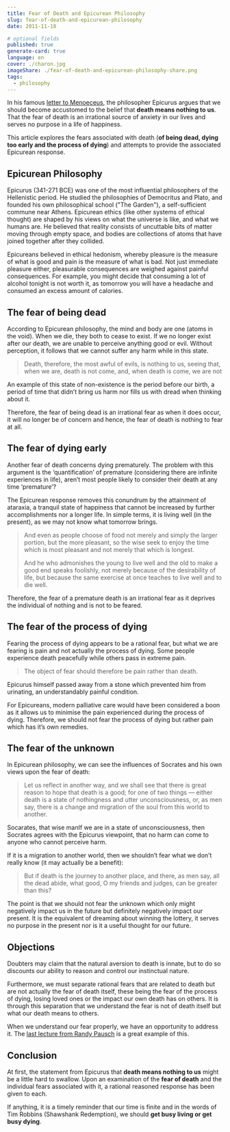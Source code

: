 ```yaml
---
title: Fear of Death and Epicurean Philosophy
slug: fear-of-death-and-epicurean-philosophy
date: 2011-11-18

# optional fields
published: true
generate-card: true
language: en
cover: ./charon.jpg
imageShare: ./fear-of-death-and-epicurean-philosophy-share.png
tags:
  - philosophy
---
```


In his famous [letter to Menoeceus](http://classics.mit.edu/Epicurus/menoec.html), the philosopher Epicurus argues that we should become accustomed to the belief that **death means nothing to us**. That the fear of death is an irrational source of anxiety in our lives and serves no purpose in a life of happiness.

This article explores the fears associated with death (**of being dead, dying too early and the process of dying**) and attempts to provide the associated Epicurean response.

## Epicurean Philosophy

Epicurus (341-271 BCE) was one of the most influential philosophers of the Hellenistic period. He studied the philosophies of Democritus and Plato, and founded his own philosophical school ("The Garden"), a self-sufficient commune near Athens. Epicurean ethics (like other systems of ethical thought) are shaped by his views on what the universe is like, and what we humans are. He believed that reality consists of uncuttable bits of matter moving through empty space, and bodies are collections of atoms that have joined together after they collided.

Epicureans believed in ethical hedonism, whereby pleasure is the measure of what is good and pain is the measure of what is bad. Not just immediate pleasure either, pleasurable consequences are weighed against painful consequences. For example, you might decide that consuming a lot of alcohol tonight is not worth it, as tomorrow you will have a headache and consumed an excess amount of calories.

## The fear of being dead

According to Epicurean philosophy, the mind and body are one (atoms in the void). When we die, they both to cease to exist. If we no longer exist after our death, we are unable to perceive anything good or evil. Without perception, it follows that we cannot suffer any harm while in this state.

> Death, therefore, the most awful of evils, is nothing to us, seeing that, when we are, death is not come, and, when death is come, we are not

An example of this state of non-existence is the period before our birth, a period of time that didn’t bring us harm nor fills us with dread when thinking about it.

Therefore, the fear of being dead is an irrational fear as when it does occur, it will no longer be of concern and hence, the fear of death is nothing to fear at all.

## The fear of dying early

Another fear of death concerns dying prematurely. The problem with this argument is the ‘quantification’ of premature (considering there are infinite experiences in life), aren’t most people likely to consider their death at any time ‘premature’?

The Epicurean response removes this conundrum by the attainment of ataraxia, a tranquil state of happiness that cannot be increased by further accomplishments nor a longer life. In simple terms, it is living well (in the present), as we may not know what tomorrow brings.

> And even as people choose of food not merely and simply the larger portion, but the more pleasant, so the wise seek to enjoy the time which is most pleasant and not merely that which is longest.
>
> And he who admonishes the young to live well and the old to make a good end speaks foolishly, not merely because of the desirability of life, but because the same exercise at once teaches to live well and to die well.

Therefore, the fear of a premature death is an irrational fear as it deprives the individual of nothing and is not to be feared.

## The fear of the process of dying

Fearing the process of dying appears to be a rational fear, but what we are fearing is pain and not actually the process of dying. Some people experience death peacefully while others pass in extreme pain.

> The object of fear should therefore be pain rather than death.

Epicurus himself passed away from a stone which prevented him from urinating, an understandably painful condition.

For Epicureans, modern palliative care would have been considered a boon as it allows us to minimise the pain experienced during the process of dying. Therefore, we should not fear the process of dying but rather pain which has it’s own remedies.

## The fear of the unknown

In Epicurean philosophy, we can see the influences of Socrates and his own views upon the fear of death:

> Let us reflect in another way, and we shall see that there is great reason to hope that death is a good; for one of two things — either death is a state of nothingness and utter unconsciousness, or, as men say, there is a change and migration of the soul from this world to another.

Socarates, that wise manIf we are in a state of unconsciousness, then Socrates agrees with the Epicurus viewpoint, that no harm can come to anyone who cannot perceive harm.

If it is a migration to another world, then we shouldn’t fear what we don’t really know (it may actually be a benefit):

> But if death is the journey to another place, and there, as men say, all the dead abide, what good, O my friends and judges, can be greater than this?

The point is that we should not fear the unknown which only might negatively impact us in the future but definitely negatively impact our present. It is the equivalent of dreaming about winning the lottery, it serves no purpose in the present nor is it a useful thought for our future.

## Objections

Doubters may claim that the natural aversion to death is innate, but to do so discounts our ability to reason and control our instinctual nature.

Furthermore, we must separate rational fears that are related to death but are not actually the fear of death itself, these being the fear of the process of dying, losing loved ones or the impact our own death has on others. It is through this separation that we understand the fear is not of death itself but what our death means to others.

When we understand our fear properly, we have an opportunity to address it. The [last lecture from Randy Pausch](http://www.thelastlecture.com/) is a great example of this.

## Conclusion

At first, the statement from Epicurus that **death means nothing to us** might be a little hard to swallow. Upon an examination of the **fear of death** and the individual fears associated with it, a rational reasoned response has been given to each.

If anything, it is a timely reminder that our time is finite and in the words of Tim Robbins (Shawshank Redemption), we should **get busy living or get busy dying**.
